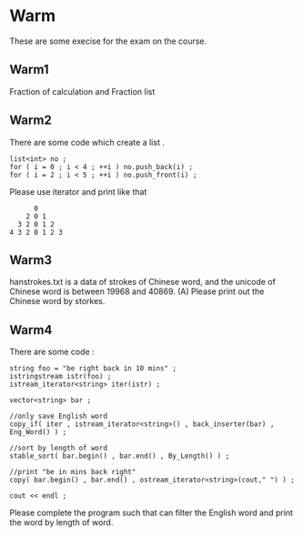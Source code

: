 Warm
====

These are some execise for the exam on the course.


Warm1
-----

Fraction of calculation and Fraction list

Warm2
-----


There are some code which create a list .

    list<int> no ;
    for ( i = 0 ; i < 4 ; ++i ) no.push_back(i) ;
    for ( i = 2 ; i < 5 ; ++i ) no.push_front(i) ;

Please use iterator and print like that 

	      0
	    2 0 1
	  3 2 0 1 2
	4 3 2 0 1 2 3

Warm3
-----
hanstrokes.txt is a data of strokes of Chinese word, and the unicode of Chinese word is between 19968 and 40869.
(A) Please print out the Chinese word by storkes.

Warm4
-----
There are some code :

	string foo = "be right back in 10 mins" ;
    istringstream istr(foo) ;
    istream_iterator<string> iter(istr) ;

    vector<string> bar ;

    //only save English word 
    copy_if( iter , istream_iterator<string>() , back_inserter(bar) , Eng_Word() ) ;

    //sort by length of word
    stable_sort( bar.begin() , bar.end() , By_Length() ) ;

    //print "be in mins back right"
    copy( bar.begin() , bar.end() , ostream_iterator<string>(cout," ") ) ;

    cout << endl ;

Please complete the program such that can filter the English word and print the word by length of word.
